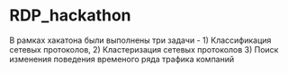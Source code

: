 # RDP_hackathon
В рамках хакатона были выполнены три задачи - 1) Классификация сетевых протоколов, 2) Кластеризация сетевых протоколов 3) Поиск изменения поведения временого ряда трафика компаний
